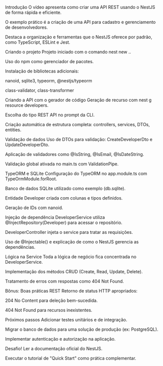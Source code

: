 

Introdução
O vídeo apresenta como criar uma API REST usando o NestJS de forma rápida e eficiente.

O exemplo prático é a criação de uma API para cadastro e gerenciamento de desenvolvedores.

Destaca a organização e ferramentas que o NestJS oferece por padrão, como TypeScript, ESLint e Jest.

Criando o projeto
Projeto iniciado com o comando nest new ..

Uso do npm como gerenciador de pacotes.

Instalação de bibliotecas adicionais:

nanoid, sqlite3, typeorm, @nestjs/typeorm

class-validator, class-transformer

Criando a API com o gerador de código
Geração de recurso com nest g resource developers.

Escolha do tipo REST API no prompt da CLI.

Criação automática de estrutura completa: controllers, services, DTOs, entities.

Validação de dados
Uso de DTOs para validação: CreateDeveloperDto e UpdateDeveloperDto.

Aplicação de validadores como @IsString, @IsEmail, @IsDateString.

Validação global ativada no main.ts com ValidationPipe.

TypeORM e SQLite
Configuração do TypeORM no app.module.ts com TypeOrmModule.forRoot.

Banco de dados SQLite utilizado como exemplo (db.sqlite).

Entidade Developer criada com colunas e tipos definidos.

Geração de IDs com nanoid.

Injeção de dependência
DeveloperService utiliza @InjectRepository(Developer) para acessar o repositório.

DeveloperController injeta o service para tratar as requisições.

Uso de @Injectable() e explicação de como o NestJS gerencia as dependências.

Lógica na Service
Toda a lógica de negócio fica concentrada no DeveloperService.

Implementação dos métodos CRUD (Create, Read, Update, Delete).

Tratamento de erros com respostas como 404 Not Found.

Bônus: Boas práticas REST
Retorno de status HTTP apropriados:

204 No Content para deleção bem-sucedida.

404 Not Found para recursos inexistentes.

Próximos passos
Adicionar testes unitários e de integração.

Migrar o banco de dados para uma solução de produção (ex: PostgreSQL).

Implementar autenticação e autorização na aplicação.

Desafio!
Ler a documentação oficial do NestJS.

Executar o tutorial de "Quick Start" como prática complementar.